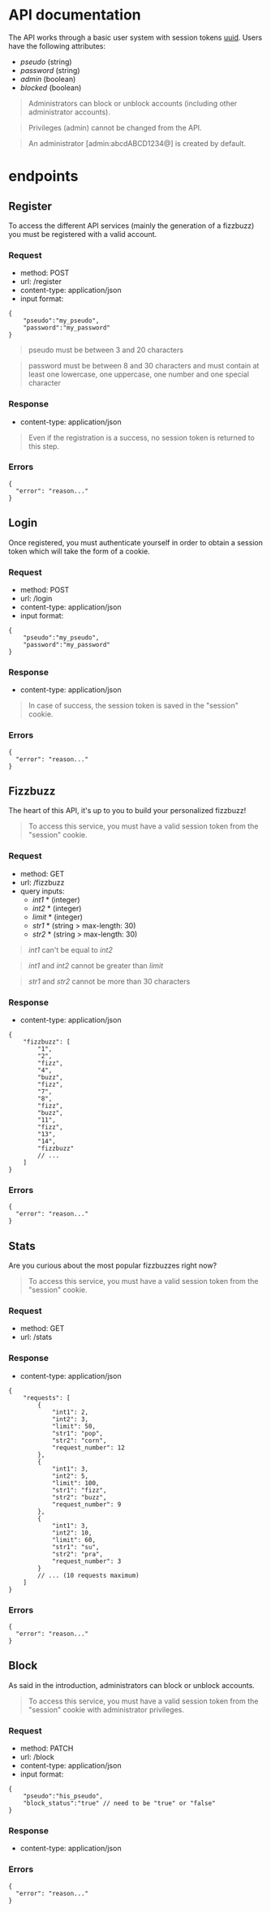 # API documentation

<!-- --------------------------------- REGISTER -->

The API works through a basic user system with session tokens [uuid](https://fr.wikipedia.org/wiki/Universally_unique_identifier).
Users have the following attributes:

- _pseudo_ (string)
- _password_ (string)
- _admin_ (boolean)
- _blocked_ (boolean)

> Administrators can block or unblock accounts (including other administrator accounts).

> Privileges (admin) cannot be changed from the API.

> An administrator \[admin:abcdABCD1234@\] is created by default.

# endpoints

## Register

To access the different API services (mainly the generation of a fizzbuzz) you must be registered with a valid account.

### Request

- method: POST
- url: /register
- content-type: application/json
- input format:

```JSON5
{
    "pseudo":"my_pseudo",
    "password":"my_password"
}
```

> pseudo must be between 3 and 20 characters

> password must be between 8 and 30 characters and must contain at least one lowercase, one uppercase, one number and one special character

### Response

- content-type: application/json

> Even if the registration is a success, no session token is returned to this step.

### Errors

```JSON5
{
  "error": "reason..."
}
```

<!-- --------------------------------- LOGIN -->

## Login

Once registered, you must authenticate yourself in order to obtain a session token which will take the form of a cookie.

### Request

- method: POST
- url: /login
- content-type: application/json
- input format:

```JSON5
{
    "pseudo":"my_pseudo",
    "password":"my_password"
}
```

### Response

- content-type: application/json

> In case of success, the session token is saved in the "session" cookie.

### Errors

```JSON5
{
  "error": "reason..."
}
```

## Fizzbuzz

The heart of this API, it's up to you to build your personalized fizzbuzz!

> To access this service, you must have a valid session token from the "session" cookie.

### Request

- method: GET
- url: /fizzbuzz
- query inputs:
  - _int1_ \* (integer)
  - _int2_ \* (integer)
  - _limit_ \* (integer)
  - _str1_ \* (string > max-length: 30)
  - _str2_ \* (string > max-length: 30)

> _int1_ can't be equal to _int2_

> _int1_ and _int2_ cannot be greater than _limit_

> _str1_ and _str2_ cannot be more than 30 characters

### Response

- content-type: application/json

```JSON5
{
    "fizzbuzz": [
        "1",
        "2",
        "fizz",
        "4",
        "buzz",
        "fizz",
        "7",
        "8",
        "fizz",
        "buzz",
        "11",
        "fizz",
        "13",
        "14",
        "fizzbuzz"
        // ...
    ]
}
```

### Errors

```JSON5
{
  "error": "reason..."
}
```

## Stats

Are you curious about the most popular fizzbuzzes right now?

> To access this service, you must have a valid session token from the "session" cookie.

### Request

- method: GET
- url: /stats

### Response

- content-type: application/json

```JSON5
{
    "requests": [
        {
            "int1": 2,
            "int2": 3,
            "limit": 50,
            "str1": "pop",
            "str2": "corn",
            "request_number": 12
        },
        {
            "int1": 3,
            "int2": 5,
            "limit": 100,
            "str1": "fizz",
            "str2": "buzz",
            "request_number": 9
        },
        {
            "int1": 3,
            "int2": 10,
            "limit": 60,
            "str1": "su",
            "str2": "pra",
            "request_number": 3
        }
        // ... (10 requests maximum)
    ]
}
```

### Errors

```JSON5
{
  "error": "reason..."
}
```

## Block

As said in the introduction, administrators can block or unblock accounts.

> To access this service, you must have a valid session token from the "session" cookie with administrator privileges.

### Request

- method: PATCH
- url: /block
- content-type: application/json
- input format:

```JSON5
{
    "pseudo":"his_pseudo",
    "block_status":"true" // need to be "true" or "false"
}
```

### Response

- content-type: application/json

### Errors

```JSON5
{
  "error": "reason..."
}
```
